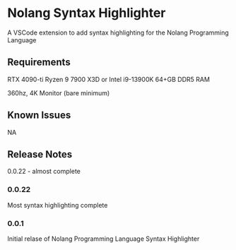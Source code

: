 # Nolang Syntax Highlighter

A VSCode extension to add syntax highlighting for the Nolang Programming Language

## Requirements

RTX 4090-ti
Ryzen 9 7900 X3D or Intel i9-13900K
64+GB DDR5 RAM

360hz, 4K Monitor (bare minimum)

## Known Issues

NA

## Release Notes

0.0.22 - almost complete

### 0.0.22

Most syntax highlighting complete

### 0.0.1

Initial relase of Nolang Programming Language Syntax Highlighter

